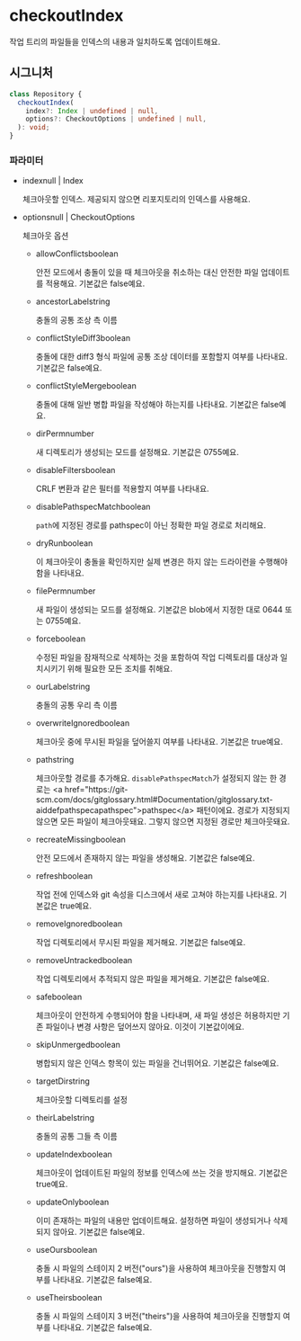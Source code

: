 # checkoutIndex

작업 트리의 파일들을 인덱스의 내용과 일치하도록 업데이트해요.

## 시그니처

```ts
class Repository {
  checkoutIndex(
    index?: Index | undefined | null,
    options?: CheckoutOptions | undefined | null,
  ): void;
}
```

### 파라미터

<ul class="param-ul">
  <li class="param-li param-li-root">
    <span class="param-name">index</span><span class="param-type">null | Index</span>
    <br>
    <p class="param-description">체크아웃할 인덱스. 제공되지 않으면 리포지토리의 인덱스를 사용해요.</p>
  </li>
  <li class="param-li param-li-root">
    <span class="param-name">options</span><span class="param-type">null | CheckoutOptions</span>
    <br>
    <p class="param-description">체크아웃 옵션</p>
    <ul class="param-ul">
      <li class="param-li">
        <span class="param-name">allowConflicts</span><span class="param-type">boolean</span>
        <br>
        <p class="param-description">안전 모드에서 충돌이 있을 때 체크아웃을 취소하는 대신 안전한 파일 업데이트를 적용해요. 기본값은 false예요.</p>
      </li>
      <li class="param-li">
        <span class="param-name">ancestorLabel</span><span class="param-type">string</span>
        <br>
        <p class="param-description">충돌의 공통 조상 측 이름</p>
      </li>
      <li class="param-li">
        <span class="param-name">conflictStyleDiff3</span><span class="param-type">boolean</span>
        <br>
        <p class="param-description">충돌에 대한 diff3 형식 파일에 공통 조상 데이터를 포함할지 여부를 나타내요. 기본값은 false예요.</p>
      </li>
      <li class="param-li">
        <span class="param-name">conflictStyleMerge</span><span class="param-type">boolean</span>
        <br>
        <p class="param-description">충돌에 대해 일반 병합 파일을 작성해야 하는지를 나타내요. 기본값은 false예요.</p>
      </li>
      <li class="param-li">
        <span class="param-name">dirPerm</span><span class="param-type">number</span>
        <br>
        <p class="param-description">새 디렉토리가 생성되는 모드를 설정해요. 기본값은 0755예요.</p>
      </li>
      <li class="param-li">
        <span class="param-name">disableFilters</span><span class="param-type">boolean</span>
        <br>
        <p class="param-description">CRLF 변환과 같은 필터를 적용할지 여부를 나타내요.</p>
      </li>
      <li class="param-li">
        <span class="param-name">disablePathspecMatch</span><span class="param-type">boolean</span>
        <br>
        <p class="param-description"><code>path</code>에 지정된 경로를 pathspec이 아닌 정확한 파일 경로로 처리해요.</p>
      </li>
      <li class="param-li">
        <span class="param-name">dryRun</span><span class="param-type">boolean</span>
        <br>
        <p class="param-description">이 체크아웃이 충돌을 확인하지만 실제 변경은 하지 않는 드라이런을 수행해야 함을 나타내요.</p>
      </li>
      <li class="param-li">
        <span class="param-name">filePerm</span><span class="param-type">number</span>
        <br>
        <p class="param-description">새 파일이 생성되는 모드를 설정해요. 기본값은 blob에서 지정한 대로 0644 또는 0755예요.</p>
      </li>
      <li class="param-li">
        <span class="param-name">force</span><span class="param-type">boolean</span>
        <br>
        <p class="param-description">수정된 파일을 잠재적으로 삭제하는 것을 포함하여 작업 디렉토리를 대상과 일치시키기 위해 필요한 모든 조치를 취해요.</p>
      </li>
      <li class="param-li">
        <span class="param-name">ourLabel</span><span class="param-type">string</span>
        <br>
        <p class="param-description">충돌의 공통 우리 측 이름</p>
      </li>
      <li class="param-li">
        <span class="param-name">overwriteIgnored</span><span class="param-type">boolean</span>
        <br>
        <p class="param-description">체크아웃 중에 무시된 파일을 덮어쓸지 여부를 나타내요. 기본값은 true예요.</p>
      </li>
      <li class="param-li">
        <span class="param-name">path</span><span class="param-type">string</span>
        <br>
        <p class="param-description">체크아웃할 경로를 추가해요. <code>disablePathspecMatch</code>가 설정되지 않는 한 경로는 &lt;a href=&quot;https://git-scm.com/docs/gitglossary.html#Documentation/gitglossary.txt-aiddefpathspecapathspec&quot;&gt;pathspec&lt;/a&gt; 패턴이에요. 경로가 지정되지 않으면 모든 파일이 체크아웃돼요. 그렇지 않으면 지정된 경로만 체크아웃돼요.</p>
      </li>
      <li class="param-li">
        <span class="param-name">recreateMissing</span><span class="param-type">boolean</span>
        <br>
        <p class="param-description">안전 모드에서 존재하지 않는 파일을 생성해요. 기본값은 false예요.</p>
      </li>
      <li class="param-li">
        <span class="param-name">refresh</span><span class="param-type">boolean</span>
        <br>
        <p class="param-description">작업 전에 인덱스와 git 속성을 디스크에서 새로 고쳐야 하는지를 나타내요. 기본값은 true예요.</p>
      </li>
      <li class="param-li">
        <span class="param-name">removeIgnored</span><span class="param-type">boolean</span>
        <br>
        <p class="param-description">작업 디렉토리에서 무시된 파일을 제거해요. 기본값은 false예요.</p>
      </li>
      <li class="param-li">
        <span class="param-name">removeUntracked</span><span class="param-type">boolean</span>
        <br>
        <p class="param-description">작업 디렉토리에서 추적되지 않은 파일을 제거해요. 기본값은 false예요.</p>
      </li>
      <li class="param-li">
        <span class="param-name">safe</span><span class="param-type">boolean</span>
        <br>
        <p class="param-description">체크아웃이 안전하게 수행되어야 함을 나타내며, 새 파일 생성은 허용하지만 기존 파일이나 변경 사항은 덮어쓰지 않아요. 이것이 기본값이에요.</p>
      </li>
      <li class="param-li">
        <span class="param-name">skipUnmerged</span><span class="param-type">boolean</span>
        <br>
        <p class="param-description">병합되지 않은 인덱스 항목이 있는 파일을 건너뛰어요. 기본값은 false예요.</p>
      </li>
      <li class="param-li">
        <span class="param-name">targetDir</span><span class="param-type">string</span>
        <br>
        <p class="param-description">체크아웃할 디렉토리를 설정</p>
      </li>
      <li class="param-li">
        <span class="param-name">theirLabel</span><span class="param-type">string</span>
        <br>
        <p class="param-description">충돌의 공통 그들 측 이름</p>
      </li>
      <li class="param-li">
        <span class="param-name">updateIndex</span><span class="param-type">boolean</span>
        <br>
        <p class="param-description">체크아웃이 업데이트된 파일의 정보를 인덱스에 쓰는 것을 방지해요. 기본값은 true예요.</p>
      </li>
      <li class="param-li">
        <span class="param-name">updateOnly</span><span class="param-type">boolean</span>
        <br>
        <p class="param-description">이미 존재하는 파일의 내용만 업데이트해요. 설정하면 파일이 생성되거나 삭제되지 않아요. 기본값은 false예요.</p>
      </li>
      <li class="param-li">
        <span class="param-name">useOurs</span><span class="param-type">boolean</span>
        <br>
        <p class="param-description">충돌 시 파일의 스테이지 2 버전(&quot;ours&quot;)을 사용하여 체크아웃을 진행할지 여부를 나타내요. 기본값은 false예요.</p>
      </li>
      <li class="param-li">
        <span class="param-name">useTheirs</span><span class="param-type">boolean</span>
        <br>
        <p class="param-description">충돌 시 파일의 스테이지 3 버전(&quot;theirs&quot;)을 사용하여 체크아웃을 진행할지 여부를 나타내요. 기본값은 false예요.</p>
      </li>
    </ul>
  </li>
</ul>